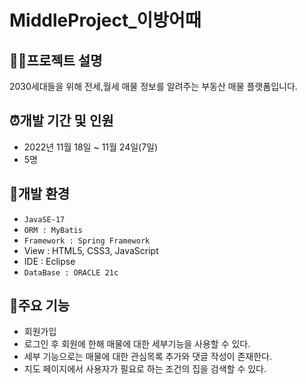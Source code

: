 # MiddleProject_이방어때


## 👩‍💻프로젝트 설명
2030세대들을 위해 전세,월세 매물 정보를 알려주는 부동산 매물 플랫폼입니다.



## ⏰개발 기간 및 인원

* 2022년 11월 18일 ~ 11월 24일(7일)
* 5명


## 📌개발 환경
* `JavaSE-17`
* `ORM : MyBatis`
* `Framework : Spring Framework`
* View : HTML5, CSS3, JavaScript
* IDE : Eclipse
* `DataBase : ORACLE 21c`

## 📌주요 기능
* 회원가입
* 로그인 후 회원에 한해 매물에 대한 세부기능을 사용할 수 있다.
* 세부 기능으로는 매물에 대한 관심목록 추가와 댓글 작성이 존재한다.
* 지도 페이지에서 사용자가 필요로 하는 조건의 집을 검색할 수 있다.

<!-- Markdown link & img dfn's -->
[npm-image]: https://img.shields.io/npm/v/datadog-metrics.svg?style=flat-square
[npm-url]: https://npmjs.org/package/datadog-metrics
[npm-downloads]: https://img.shields.io/npm/dm/datadog-metrics.svg?style=flat-square
[travis-image]: https://img.shields.io/travis/dbader/node-datadog-metrics/master.svg?style=flat-square
[travis-url]: https://travis-ci.org/dbader/node-datadog-metrics
[wiki]: https://github.com/yourname/yourproject/wiki
